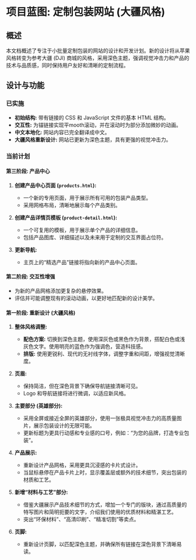 
# 项目蓝图: 定制包装网站 (大疆风格)

## 概述

本文档概述了专注于小批量定制包装的网站的设计和开发计划。新的设计将从苹果风格转变为参考大疆 (DJI) 商城的风格，采用深色主题，强调视觉冲击力和产品的技术与品质感，同时保持用户友好和清晰的定制流程。

## 设计与功能

### 已实施

*   **初始结构:** 带有链接的 CSS 和 JavaScript 文件的基本 HTML 结构。
*   **交互性:** 为锚链接实现平mooth滚动，并在滚动时为部分添加微妙的动画。
*   **中文本地化:** 网站内容已完全翻译成中文。
*   **大疆风格重新设计:** 网站已更新为深色主题，具有更强的视觉冲击力。

### 当前计划

#### 第三阶段: 产品中心

1.  **创建产品中心页面 (`products.html`):**
    *   一个新的专用页面，用于展示所有可用的包装产品类型。
    *   采用网格布局，清晰地展示每个产品类别。

2.  **创建产品详情页模板 (`product-detail.html`):**
    *   一个可复用的模板，用于展示单个产品的详细信息。
    *   包括产品图库、详细描述以及未来用于定制的交互界面占位符。

3.  **更新导航:**
    *   主页上的“精选产品”链接将指向新的产品中心页面。

#### 第二阶段: 交互性增强

*   为新的产品网格添加更复杂的悬停效果。
*   评估并可能调整现有的滚动动画，以更好地匹配新的设计美学。

#### 第一阶段: 重新设计 (大疆风格)

1.  **整体风格调整:**
    *   **配色方案:** 切换到深色主题，使用深灰色或黑色作为背景，搭配白色或浅灰色文字。使用明亮的蓝色作为强调色，营造科技感。
    *   **排版:** 使用更锐利、现代的无衬线字体，调整字重和间距，增强视觉清晰度。

2.  **页眉:**
    *   保持简洁，但在深色背景下确保导航链接清晰可见。
    *   Logo 和导航链接将进行微调，以适应新风格。

3.  **主要部分 (英雄部分):**
    *   采用全屏或接近全屏的英雄部分，使用一张极具视觉冲击力的高质量图片，展示包装设计的无限可能。
    *   更新标题为更具行动感和专业感的口号，例如：“为您的品牌，打造专业包装”。

4.  **产品展示:**
    *   重新设计产品网格，采用更具沉浸感的卡片式设计。
    *   当鼠标悬停在产品卡片上时，显示覆盖层或额外的技术细节，突出包装的材质和工艺。

5.  **新增“材料与工艺”部分:**
    *   借鉴大疆展示产品技术细节的方式，增加一个专门的版块，通过高质量的特写图片和简明扼要的文字，介绍我们使用的优质材料和精湛工艺。
    *   突出“环保材料”、“高清印刷”、“精准切割”等卖点。

6.  **页脚:**
    *   重新设计页脚，以匹配深色主题，并确保所有链接在深色背景下清晰易读。
